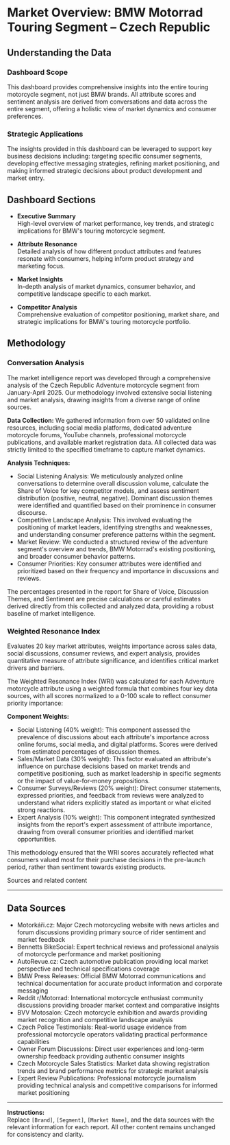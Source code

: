 # Market Overview: BMW Motorrad Touring Segment – Czech Republic

## Understanding the Data

### Dashboard Scope
This dashboard provides comprehensive insights into the entire touring motorcycle segment, not just BMW brands. All attribute scores and sentiment analysis are derived from conversations and data across the entire segment, offering a holistic view of market dynamics and consumer preferences.

### Strategic Applications
The insights provided in this dashboard can be leveraged to support key business decisions including: targeting specific consumer segments, developing effective messaging strategies, refining market positioning, and making informed strategic decisions about product development and market entry.

## Dashboard Sections

- **Executive Summary**  
  High-level overview of market performance, key trends, and strategic implications for BMW's touring motorcycle segment.

- **Attribute Resonance**  
  Detailed analysis of how different product attributes and features resonate with consumers, helping inform product strategy and marketing focus.

- **Market Insights**  
  In-depth analysis of market dynamics, consumer behavior, and competitive landscape specific to each market.

- **Competitor Analysis**  
  Comprehensive evaluation of competitor positioning, market share, and strategic implications for BMW's touring motorcycle portfolio.

## Methodology

### Conversation Analysis
The market intelligence report was developed through a comprehensive analysis of the Czech Republic Adventure motorcycle segment from January-April 2025. Our methodology involved extensive social listening and market analysis, drawing insights from a diverse range of online sources.

**Data Collection:** We gathered information from over 50 validated online resources, including social media platforms, dedicated adventure motorcycle forums, YouTube channels, professional motorcycle publications, and available market registration data. All collected data was strictly limited to the specified timeframe to capture market dynamics.

**Analysis Techniques:**
- Social Listening Analysis: We meticulously analyzed online conversations to determine overall discussion volume, calculate the Share of Voice for key competitor models, and assess sentiment distribution (positive, neutral, negative). Dominant discussion themes were identified and quantified based on their prominence in consumer discourse.
- Competitive Landscape Analysis: This involved evaluating the positioning of market leaders, identifying strengths and weaknesses, and understanding consumer preference patterns within the segment.
- Market Review: We conducted a structured review of the adventure segment's overview and trends, BMW Motorrad's existing positioning, and broader consumer behavior patterns.
- Consumer Priorities: Key consumer attributes were identified and prioritized based on their frequency and importance in discussions and reviews.

The percentages presented in the report for Share of Voice, Discussion Themes, and Sentiment are precise calculations or careful estimates derived directly from this collected and analyzed data, providing a robust baseline of market intelligence.

### Weighted Resonance Index
Evaluates 20 key market attributes, weights importance across sales data, social discussions, consumer reviews, and expert analysis, provides quantitative measure of attribute significance, and identifies critical market drivers and barriers.

The Weighted Resonance Index (WRI) was calculated for each Adventure motorcycle attribute using a weighted formula that combines four key data sources, with all scores normalized to a 0-100 scale to reflect consumer priority importance:

**Component Weights:**
- Social Listening (40% weight): This component assessed the prevalence of discussions about each attribute's importance across online forums, social media, and digital platforms. Scores were derived from estimated percentages of discussion themes.
- Sales/Market Data (30% weight): This factor evaluated an attribute's influence on purchase decisions based on market trends and competitive positioning, such as market leadership in specific segments or the impact of value-for-money propositions.
- Consumer Surveys/Reviews (20% weight): Direct consumer statements, expressed priorities, and feedback from reviews were analyzed to understand what riders explicitly stated as important or what elicited strong reactions.
- Expert Analysis (10% weight): This component integrated synthesized insights from the report's expert assessment of attribute importance, drawing from overall consumer priorities and identified market opportunities.

This methodology ensured that the WRI scores accurately reflected what consumers valued most for their purchase decisions in the pre-launch period, rather than sentiment towards existing products.


Sources and related content

---

## Data Sources

- Motorkáři.cz: Major Czech motorcycling website with news articles and forum discussions providing primary source of rider sentiment and market feedback
- Bennetts BikeSocial: Expert technical reviews and professional analysis of motorcycle performance and market positioning
- AutoRevue.cz: Czech automotive publication providing local market perspective and technical specifications coverage
- BMW Press Releases: Official BMW Motorrad communications and technical documentation for accurate product information and corporate messaging
- Reddit r/Motorrad: International motorcycle enthusiast community discussions providing broader market context and comparative insights
- BVV Motosalon: Czech motorcycle exhibition and awards providing market recognition and competitive landscape analysis
- Czech Police Testimonials: Real-world usage evidence from professional motorcycle operators validating practical performance capabilities
- Owner Forum Discussions: Direct user experiences and long-term ownership feedback providing authentic consumer insights
- Czech Motorcycle Sales Statistics: Market data showing registration trends and brand performance metrics for strategic market analysis
- Expert Review Publications: Professional motorcycle journalism providing technical analysis and competitive comparisons for informed market positioning

---

**Instructions:**  
Replace `[Brand]`, `[Segment]`, `[Market Name]`, and the data sources with the relevant information for each report. All other content remains unchanged for consistency and clarity.